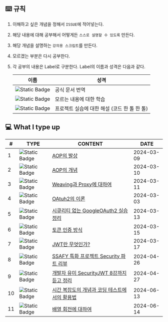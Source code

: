 ## ⌨️ 규칙

1. 이해하고 싶은 개념을 정해서 ``ISSUE``에 적어넣는다. 

2. 해당 내용에 대해 공부해서 어떻게든 ``스스로 설명할 수 있도록`` 만든다. 

3. 해당 개념을 설명하는 ``강의용 스크립트``를 만든다. 

4. 모르겠는 부분은 다시 공부한다. 

5. 각 공부의 내용은 Label로 구분한다. Label의 이름과 성격은 다음과 같다.

   | 이름                                                         | 성격                                         |
   | ------------------------------------------------------------ | -------------------------------------------- |
   | <img alt="Static Badge" src="https://img.shields.io/badge/TRANSLATION-00aaff"> | 공식 문서 번역                               |
   | <img alt="Static Badge" src="https://img.shields.io/badge/DRILLING-aa00ff"> | 모르는 내용에 대한 학습                      |
   | <img alt="Static Badge" src="https://img.shields.io/badge/REVIEW-ff00aa"> | 프로젝트 실습에 대한 해설 (코드 한 톨 한 톨) |



## 💻 What I type up

| #    | TYPE                                                         | CONTENT                                                      | DATE       |
| ---- | ------------------------------------------------------------ | ------------------------------------------------------------ | ---------- |
| 1    | <img alt="Static Badge" src="https://img.shields.io/badge/TRANSLATION-00aaff"> | [AOP의 발상](https://github.com/dalcheonroadhead/Theory-study/blob/main/01.AOP/01_AOP_Concepts.md) | 2024-03-09 |
| 2    | <img alt="Static Badge" src="https://img.shields.io/badge/DRILLING-aa00ff"> | [AOP의 개념](https://github.com/dalcheonroadhead/Theory-study/blob/main/01.AOP/02_AOP_Summary.md) | 2024-03-10 |
| 3    | <img alt="Static Badge" src="https://img.shields.io/badge/DRILLING-aa00ff"> | [Weaving과 Proxy에 대하여](https://github.com/dalcheonroadhead/Theory-study/blob/main/01.AOP/03_ProxyAndWeaving.md) | 2024-03-11 |
| 4    | <img alt="Static Badge" src="https://img.shields.io/badge/DRILLING-aa00ff"> | [OAtuh2의 이론](https://dalcheonroadhead.tistory.com/381)    | 2024-03-03 |
| 5    | <img alt="Static Badge" src="https://img.shields.io/badge/REVIEW-ff00aa"> | [시큐리티 없는 GoogleOAuth2 실습 정리]()                     | 2024-03-13 |
| 6    | <img alt="Static Badge" src="https://img.shields.io/badge/DRILLING-aa00ff"> | [토큰 인증 방식](https://github.com/dalcheonroadhead/Theory-study/blob/main/02.SECURITY/1.JWT/02_Token-authentication.md) | 2024-03-15 |
| 7    | <img alt="Static Badge" src="https://img.shields.io/badge/DRILLING-aa00ff"> | [JWT란 무엇인가?](https://github.com/dalcheonroadhead/Theory-study/blob/main/02.SECURITY/1.JWT/01_AboutJWT.md) | 2024-03-17 |
| 8    | <img alt="Static Badge" src="https://img.shields.io/badge/REVIEW-ff00aa"> | [SSAFY 특화 프로젝트 Security 파트 리뷰](https://github.com/dalcheonroadhead/What-I-Study/blob/main/00.REVIEW/WALK_WALK/WALK_WALK_SECURITY.md) | 2024-04-26 |
| 9    | <img alt="Static Badge" src="https://img.shields.io/badge/DRILLING-aa00ff"> | [개발자 유미 SecurityJWT 8강까지 듣고 정리](https://github.com/dalcheonroadhead/What-I-Study/tree/main/02.SECURITY/3.Security-with-JWT-Review) | 2024-04-27 |
| 10   | <img alt="Static Badge" src="https://img.shields.io/badge/DRILLING-aa00ff"> | [시간 복잡도의 개념과 코딩 테스트에서의 활용법](https://github.com/dalcheonroadhead/what-i-study/blob/main/04.ALGORITHM/001-time-complexity.md) | 2024-06-13 |
| 11   | <img alt="Static Badge" src="https://img.shields.io/badge/DRILLING-aa00ff"> | [배열 회전에 대하여](https://github.com/dalcheonroadhead/what-i-study/blob/main/04.ALGORITHM/002-matrix-rotation.md) | 2024-06-14 |



